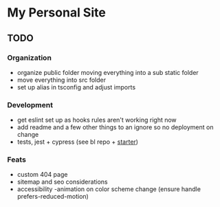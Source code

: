 # My Personal Site

## TODO

### Organization

- organize public folder moving everything into a sub static folder
- move everything into src folder
- set up alias in tsconfig and adjust imports

### Development

- get eslint set up as hooks rules aren't working right now
- add readme and a few other things to an ignore so no deployment on change
- tests, jest + cypress (see bl repo + [starter](https://github.com/joelhooks/next-typescript-tailwind-mdx-starter))

### Feats

- custom 404 page
- sitemap and seo considerations
- accessibility
  -animation on color scheme change (ensure handle prefers-reduced-motion)
